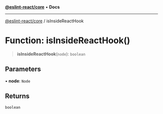 [**@eslint-react/core**](../README.md) • **Docs**

***

[@eslint-react/core](../README.md) / isInsideReactHook

# Function: isInsideReactHook()

> **isInsideReactHook**(`node`): `boolean`

## Parameters

• **node**: `Node`

## Returns

`boolean`
